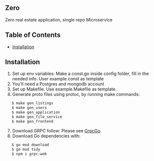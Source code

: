 ## Zero

Zero real estate application, single repo Microservice

## Table of Contents

- [Installation](#installation)

## Installation

1) Set up env variables: Make a const.go inside config folder, fill in the needed info. User example.const as template
2) You'll need a Postgres and mongodb account
3) Set up Makefile. Use example.Makefile as template.
4) Generate proto files using protoc, by running make commands:

``` sh
   $ make gen_listings 
   $ make gen_users 
   $ make gen_application 
   $ make gen_file_service 
   $ make gen_frontend
```

7) Download GRPC follow: Please see [GrpcGo](https://grpc.io/docs/languages/go/quickstart/).
8) Download Go dependencies with:

``` sh
   $ go mod download
   $ go mod tidy
   $ npm i grpc-web
```
